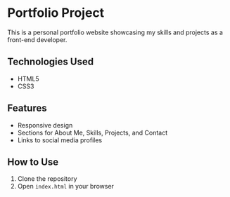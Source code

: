 # Portfolio Project

This is a personal portfolio website showcasing my skills and projects as a front-end developer.

## Technologies Used

-   HTML5
-   CSS3

## Features

-   Responsive design
-   Sections for About Me, Skills, Projects, and Contact
-   Links to social media profiles

## How to Use

1. Clone the repository
2. Open `index.html` in your browser
